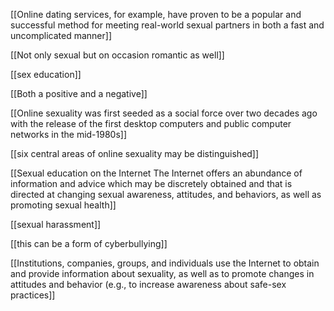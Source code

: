[[Online dating services, for example, have proven to be a popular and successful method for meeting real-world sexual partners in both a fast and uncomplicated manner]]

[[Not only sexual but on occasion romantic as well]]

 [[sex education]]
 
[[Both a positive and a negative]]

[[Online sexuality was first seeded as a social force over two decades ago with the release of the first desktop computers and public computer networks in the mid-1980s]]

[[six central areas of online sexuality may be distinguished]]

[[Sexual education on the Internet The Internet offers an abundance of information and advice which may be discretely obtained and that is directed at changing sexual awareness, attitudes, and behaviors, as well as promoting sexual health]]

[[sexual harassment]]

[[this can be a form of cyberbullying]]


[[Institutions, companies, groups, and individuals use the Internet to obtain and provide information about sexuality, as well as to promote changes in attitudes and behavior (e.g., to increase awareness about safe-sex practices]]

